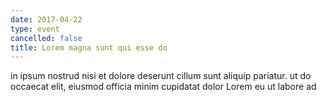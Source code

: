 ```yaml
---
date: 2017-04-22
type: event
cancelled: false
title: Lorem magna sunt qui esse do
---
```

in ipsum nostrud nisi et dolore deserunt cillum sunt aliquip pariatur. ut do occaecat elit, eiusmod officia minim cupidatat dolor Lorem eu ut labore ad